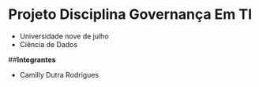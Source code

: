 
# **Projeto Disciplina Governança Em TI**
*   Universidade nove de julho
*   Ciência de Dados

##**Integrantes**
*   Camilly Dutra Rodrigues 


